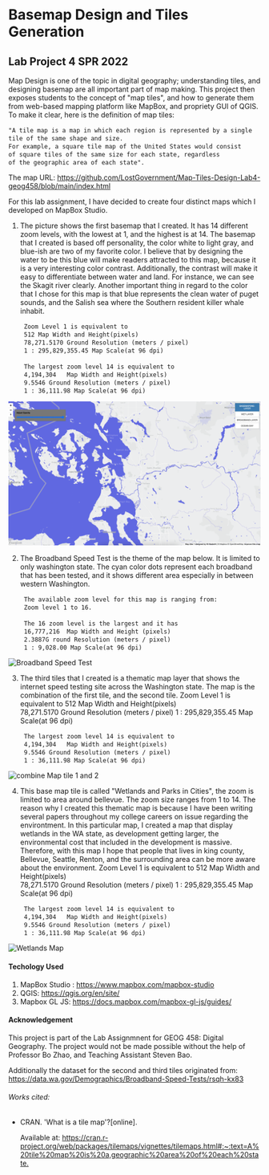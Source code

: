 # Basemap Design and Tiles Generation  

## Lab Project 4 SPR 2022




Map Design is one of the topic in digital geography; understanding tiles, and designing basemap are all important part of map making. This project then exposes students to the concept of "map tiles", and how to generate them from web-based mapping platform like MapBox, and propriety GUI of QGIS. To make it clear, here is the definition of map tiles:

    "A tile map is a map in which each region is represented by a single 
    tile of the same shape and size. 
    For example, a square tile map of the United States would consist
    of square tiles of the same size for each state, regardless
    of the geographic area of each state".

    
The map URL: <https://github.com/LostGovernment/Map-Tiles-Design-Lab4-geog458/blob/main/index.html>

For this lab assignment, I have decided to create four distinct maps which I developed on MapBox Studio. 


1. The picture shows the first basemap that I created. It has 14 different zoom levels, with the lowest at 1, and the highest is at 14. The basemap that I created is based off personality, the color white to light gray, and blue-ish are two of my favorite color. I believe that by designing the water to be this blue will make readers attracted to this map, because it is a very interesting color contrast. Additionally, the contrast will make it easy to differentiate between water and land. For instance, we can see the Skagit river clearly.
Another important thing in regard to the color that I chose for this map is that blue represents the clean water of puget sounds, and the Salish sea where the Southern resident killer whale inhabit. 

        Zoom Level 1 is equivalent to 
        512 Map Width and Height(pixels)	
        78,271.5170 Ground Resolution (meters / pixel)
        1 : 295,829,355.45 Map Scale(at 96 dpi)

        The largest zoom level 14 is equivalent to 
        4,194,304	Map Width and Height(pixels)
        9.5546 Ground Resolution (meters / pixel)
        1 : 36,111.98 Map Scale(at 96 dpi)
![Basemap one](./tiles/basemapone/basemapone.png)



2. The Broadband Speed Test is the theme of the map below. It is limited to only washington state. The cyan color dots represent each broadband that has been tested, and it shows different area especially in between western Washington. 

        The available zoom level for this map is ranging from:
        Zoom level 1 to 16. 

        The 16 zoom level is the largest and it has 
        16,777,216	Map Width and Height (pixels)
        2.3887G round Resolution (meters / pixel)
        1 : 9,028.00 Map Scale(at 96 dpi)


![Broadband Speed Test](./tiles/broadband_speed/broadband.png)



3. The third tiles that I created is a thematic map layer that shows the internet speed testing site across the Washington state. The map is the combination of the first tile, and the second tile. 
        Zoom Level 1 is equivalent to 
        512 Map Width and Height(pixels)	
        78,271.5170 Ground Resolution (meters / pixel)
        1 : 295,829,355.45 Map Scale(at 96 dpi)

        The largest zoom level 14 is equivalent to 
        4,194,304	Map Width and Height(pixels)
        9.5546 Ground Resolution (meters / pixel)
        1 : 36,111.98 Map Scale(at 96 dpi)


![combine Map tile 1 and 2](./tiles/tile3_combine/combinemap.png)


4. This base map tile is called "Wetlands and Parks in Cities", the zoom is limited to area around bellevue. The zoom size  ranges from 1 to 14. The reason why I created this thematic map is because I have been writing several papers throughout my college careers on issue regarding the environtment. In this particular map, I created a map that display wetlands in the WA state, as development getting larger, the environmental cost that included in the development is massive. Therefore, with this map I hope that people that lives in king county, Bellevue, Seattle, Renton, and the surrounding area can be more aware about the environment. 
        Zoom Level 1 is equivalent to 
        512 Map Width and Height(pixels)	
        78,271.5170 Ground Resolution (meters / pixel)
        1 : 295,829,355.45 Map Scale(at 96 dpi)

        The largest zoom level 14 is equivalent to 
        4,194,304	Map Width and Height(pixels)
        9.5546 Ground Resolution (meters / pixel)
        1 : 36,111.98 Map Scale(at 96 dpi)


![Wetlands Map](./tiles/wetlands/wetlands.png)



















#### Techology Used
1. MapBox Studio : <https://www.mapbox.com/mapbox-studio>
2. QGIS: <https://qgis.org/en/site/>
3. Mapbox GL JS: <https://docs.mapbox.com/mapbox-gl-js/guides/>


#### Acknowledgement
This project is part of the Lab Assignmnent for GEOG 458: Digital Geography. The project would not be made possible without the help of Professor Bo Zhao, and Teaching Assistant Steven Bao. 

Additionally the dataset for the second and third tiles originated from:
<https://data.wa.gov/Demographics/Broadband-Speed-Tests/rsqh-kx83>

###### Works cited: 
- CRAN. 'What is a tile map'?[online].

    Available at: <https://cran.r-project.org/web/packages/tilemaps/vignettes/tilemaps.html#:~:text=A%20tile%20map%20is%20a,geographic%20area%20of%20each%20state.>